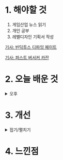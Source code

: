 
# 1. 해야할 것

1. 게임산업 뉴스 읽기 
2. 개인 공부  
3. 레벨디자인 기획서 작성

[기사: 빈딕투스 디파잉 페이트](https://www.gameple.co.kr/news/articleView.html?idxno=208798)

[기사: 퍼스트 버서커 카잔](https://www.gamemeca.com/view.php?gid=1746329)

# 2. 오늘 배운 것


<details>
<summary>오후</summary>


</details>




# 3. 개선


<details>
<summary>접기/펼치기</summary>


</details>



# 4. 느낀점


